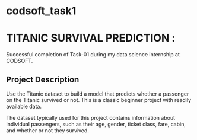 # codsoft_task1
 
# TITANIC SURVIVAL PREDICTION :
 Successful completion of Task-01 during my data science internship at CODSOFT. 

## Project Description
 Use the Titanic dataset to build a model that predicts whether a passenger on the Titanic survived or not. This is a classic beginner project with readily available data.
 
 The dataset typically used for this project contains information about individual passengers, such as their age, gender, ticket class, fare, cabin, and whether or not they survived. 
